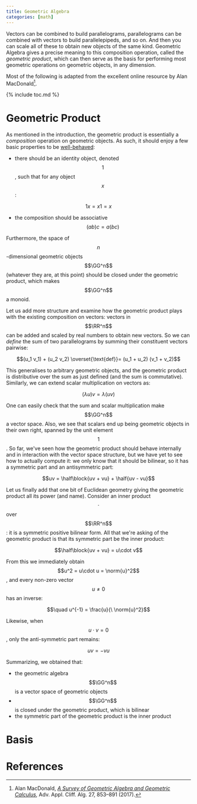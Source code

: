```yaml
---
title: Geometric Algebra
categories: [math]
---
```


Vectors can be combined to build parallelograms, parallelograms can be
combined with vectors to build parallelepipeds, and so on. And then
you can scale all of these to obtain new objects of the same
kind. Geometric Algebra gives a precise meaning to this composition
operation, called the *geometric product*, which can then serve as the
basis for performing most geometric operations on geometric objects,
in any dimension.

Most of the following is adapted from the excellent online resource by
Alan MacDonald[^1].

{% include toc.md %}

# Geometric Product

As mentioned in the introduction, the geometric product is essentially
a *composition* operation on geometric objects. As such, it should
enjoy a few basic properties to be [well-behaved](category-theory):

- there should be an identity object, denoted $$1$$, such that for any
  object $$x$$:

$$1 x = x 1 = x$$

- the composition should be associative $$(ab) c = a (bc)$$

Furthermore, the space of $$n$$-dimensional geometric objects
$$\GG^n$$ (whatever they are, at this point) should be closed under
the geometric product, which makes $$\GG^n$$ a monoid.

Let us add more structure and examine how the geometric product plays
with the existing composition on vectors: vectors in $$\RR^n$$ can be
added and scaled by real numbers to obtain new vectors. So we can
*define* the sum of two parallelograms by summing their constituent
vectors pairwise:

$$(u_1  v_1) + (u_2  v_2) \overset{\text{def}}= (u_1 + u_2)  (v_1 + v_2)$$ 

This generalises to arbitrary geometric objects, and the geometric
product is distributive over the sum as just defined (and the sum is
commutative). Similarly, we can extend scalar multiplication on
vectors as:

$$(\lambda u) v = \lambda (u v)$$

One can easily check that the sum and scalar multiplication make
$$\GG^n$$ a vector space. Also, we see that scalars end up being
geometric objects in their own right, spanned by the unit element
$$1$$. So far, we've seen how the geometric product should behave
internally and in interaction with the vector space structure, but we
have yet to see how to actually compute it: we only know that it
should be bilinear, so it has a symmetric part and an antisymmetric
part:

$$uv = \half\block{uv + vu} + \half{uv - vu}$$

Let us finally add that one bit of Euclidean geometry giving the
geometric product all its power (and name). Consider an inner product
$$\cdot$$ over $$\RR^n$$: it is a symmetric positive bilinear
form. All that we're asking of the geometric product is that its
symmetric part be the inner product:

$$\half\block{uv + vu} = u\cdot v$$

From this we immediately obtain $$u^2 = u\cdot u = \norm{u}^2$$, and
every non-zero vector $$u \neq 0$$ has an inverse:

$$\quad u^{-1} = \frac{u}{\ \norm{u}^2}$$

Likewise, when $$u\cdot v = 0$$, only the anti-symmetric part remains:

$$uv = -vu$$

Summarizing, we obtained that:

- the geometric algebra $$\GG^n$$ is a vector space of geometric objects
- $$\GG^n$$ is closed under the geometric product, which is bilinear
- the symmetric part of the geometric product is the inner product

# Basis


# References 

[^1]: Alan MacDonald, *[A Survey of Geometric Algebra and Geometric
     Calculus](http://www.faculty.luther.edu/~macdonal/GA&GC.pdf)*,
     Adv. Appl. Cliff. Alg. 27, 853–891 (2017).
